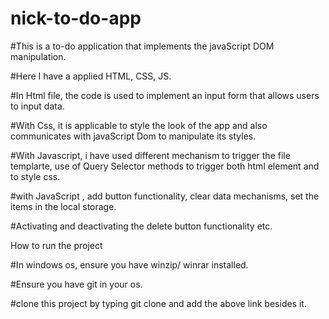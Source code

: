 # nick-to-do-app

#This is a to-do application that implements the javaScript DOM manipulation.

#Here I have a applied HTML, CSS, JS.

#In Html file, the code is used to implement an input form that allows users to input data.

#With Css, it is applicable to style the look of the app and also communicates with javaScript Dom to manipulate its styles.

#With Javascript, i have used different mechanism to trigger the file templarte, use of Query Selector methods to trigger both html element and to style css.

#with JavaScript , add button functionality, clear data mechanisms, set the items in the local storage.

#Activating and deactivating the delete button functionality etc.

   How to run the project
   
 #In windows os, ensure you have winzip/ winrar installed.
 
 #Ensure you have git in your os.
 
 #clone this project by typing git clone and add the above link besides it.

